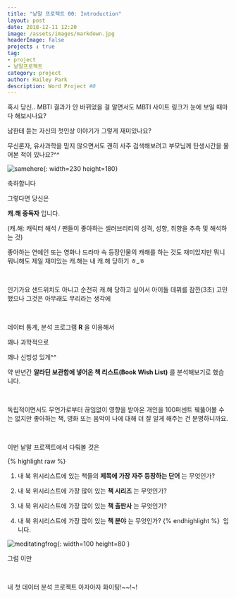 ```yaml
---
title: "낱말 프로젝트 00: Introduction"
layout: post
date: 2018-12-11 12:20
image: /assets/images/markdown.jpg
headerImage: false
projects : true
tag:
- project
- 낱말프로젝트
category: project
author: Hailey Park
description: Word Project #0
---
```


  혹시 당신.. MBTI 결과가 안 바뀌었을 걸 알면서도 MBTI 사이트 링크가 눈에 보일 때마다 해보시나요?


  남한테 듣는 자신의 첫인상 이야기가 그렇게 재미있나요?


  무신론자, 유사과학을 믿지 않으면서도 괜히 사주 검색해보려고 부모님께 탄생시간을 물어본 적이 있나요?^^


![samehere](http://hailey99.github.io/assets/images/samehere.jpeg){: width=230 height=180}


축하합니다

그렇다면 당신은

**캐.해 중독자** 입니다.

(캐.해: 캐릭터 해석 / 팬들이 좋아하는 셀러브리티의 성격, 성향, 취향을 추측 및 해석하는 것)


좋아하는 연예인 또는 영화나 드라마 속 등장인물의 캐해를 하는 것도 재미있지만 뭐니뭐니해도 제일 재미있는 캐.해는 내 캐.해 당하기 ㅎ_ㅎ

​

인기가요 샌드위치도 아니고 순전히 캐.해 당하고 싶어서 아이돌 데뷔를 잠깐(3초) 고민했으나 그것은 아무래도 무리라는 생각에

​

데이터 통계, 분석 프로그램 **R** 을 이용해서

꽤나 과학적으로

꽤나 신빙성 있게^^

약 반년간 **알라딘 보관함에 넣어온 책 리스트(Book Wish List)** 를 분석해보기로 했습니다.

​

독립적이면서도 무언가로부터 끊임없이 영향을 받아온 개인을 100퍼센트 꿰뚫어볼 수는 없지만 좋아하는 책, 영화 또는 음악이 나에 대해 더 잘 알게 해주는 건 분명하니까요.

​

이번 낱말 프로젝트에서 다뤄볼 것은

{% highlight raw %}
1. 내 북 위시리스트에 있는 책들의 **제목에 가장 자주 등장하는 단어** 는 무엇인가?

2. 내 북 위시리스트에 가장 많이 있는 **책 시리즈** 는 무엇인가?

3. 내 북 위시리스트에 가장 많이 있는 **책 출판사** 는 무엇인가?

4. 내 북 위시리스트에 가장 많이 있는 **책 분야** 는 무엇인가?
{% endhighlight %}
​
입니다.

 ​![meditatingfrog](http://hailey99.github.io/assets/images/frog.png "Meditating frog"){: width=100 height=80 }

 그럼 이만

 ​

 내 첫 데이터 분석 프로젝트 아자아자 화이팅!~~!~!

 ​
